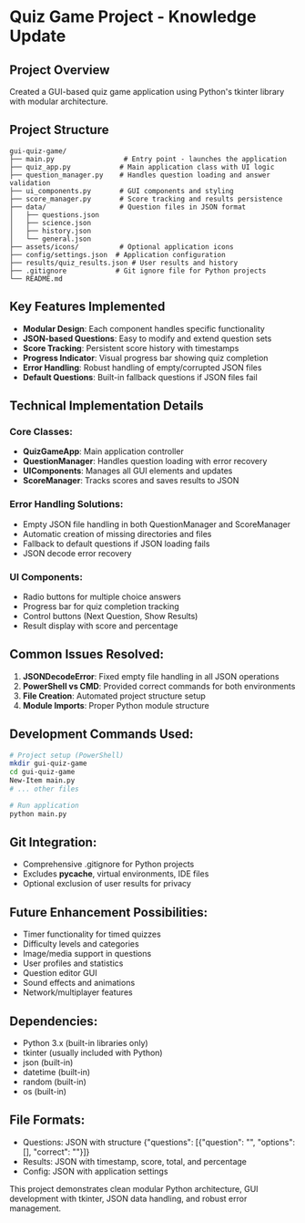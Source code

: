 # Quiz Game Project - Knowledge Update

## Project Overview
Created a GUI-based quiz game application using Python's tkinter library with modular architecture.

## Project Structure
```
gui-quiz-game/
├── main.py                 # Entry point - launches the application
├── quiz_app.py            # Main application class with UI logic
├── question_manager.py    # Handles question loading and answer validation
├── ui_components.py       # GUI components and styling
├── score_manager.py       # Score tracking and results persistence
├── data/                  # Question files in JSON format
│   ├── questions.json
│   ├── science.json
│   ├── history.json
│   └── general.json
├── assets/icons/          # Optional application icons
├── config/settings.json  # Application configuration
├── results/quiz_results.json # User results and history
├── .gitignore            # Git ignore file for Python projects
└── README.md
```

## Key Features Implemented
- **Modular Design**: Each component handles specific functionality
- **JSON-based Questions**: Easy to modify and extend question sets
- **Score Tracking**: Persistent score history with timestamps
- **Progress Indicator**: Visual progress bar showing quiz completion
- **Error Handling**: Robust handling of empty/corrupted JSON files
- **Default Questions**: Built-in fallback questions if JSON files fail

## Technical Implementation Details

### Core Classes:
- **QuizGameApp**: Main application controller
- **QuestionManager**: Handles question loading with error recovery
- **UIComponents**: Manages all GUI elements and updates
- **ScoreManager**: Tracks scores and saves results to JSON

### Error Handling Solutions:
- Empty JSON file handling in both QuestionManager and ScoreManager
- Automatic creation of missing directories and files
- Fallback to default questions if JSON loading fails
- JSON decode error recovery

### UI Components:
- Radio buttons for multiple choice answers
- Progress bar for quiz completion tracking
- Control buttons (Next Question, Show Results)
- Result display with score and percentage

## Common Issues Resolved:
1. **JSONDecodeError**: Fixed empty file handling in all JSON operations
2. **PowerShell vs CMD**: Provided correct commands for both environments
3. **File Creation**: Automated project structure setup
4. **Module Imports**: Proper Python module structure

## Development Commands Used:
```bash
# Project setup (PowerShell)
mkdir gui-quiz-game
cd gui-quiz-game
New-Item main.py
# ... other files

# Run application
python main.py
```

## Git Integration:
- Comprehensive .gitignore for Python projects
- Excludes __pycache__, virtual environments, IDE files
- Optional exclusion of user results for privacy

## Future Enhancement Possibilities:
- Timer functionality for timed quizzes
- Difficulty levels and categories
- Image/media support in questions
- User profiles and statistics
- Question editor GUI
- Sound effects and animations
- Network/multiplayer features

## Dependencies:
- Python 3.x (built-in libraries only)
- tkinter (usually included with Python)
- json (built-in)
- datetime (built-in)
- random (built-in)
- os (built-in)

## File Formats:
- Questions: JSON with structure {"questions": [{"question": "", "options": [], "correct": ""}]}
- Results: JSON with timestamp, score, total, and percentage
- Config: JSON with application settings

This project demonstrates clean modular Python architecture, GUI development with tkinter, JSON data handling, and robust error management.